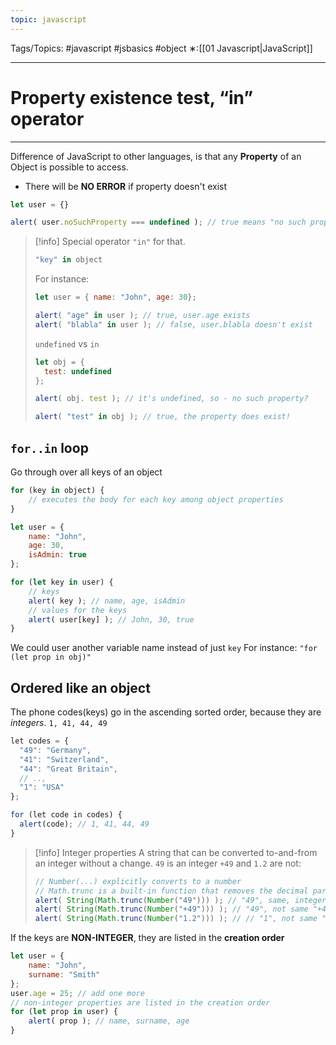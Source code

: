 ```yaml
---
topic: javascript
---
```

Tags/Topics: #javascript #jsbasics #object
∗:[[01 Javascript|JavaScript]] 

---
# Property existence test, “in” operator

--- 
Difference of JavaScript to other languages,
is that any __Property__ of an Object is possible to access.
- There will be __NO ERROR__ if property doesn't exist

```javascript
let user = {}

alert( user.noSuchProperty === undefined ); // true means "no such property"
```


>[!info] Special operator `"in"` for that.
>```javascript
>"key" in object
>```
>For instance:
>```javascript
>let user = { name: "John", age: 30};
>
>alert( "age" in user ); // true, user.age exists
>alert( "blabla" in user ); // false, user.blabla doesn't exist
>```
>
>`undefined` vs `in`
>```javascript
>let obj = {
>	test: undefined
>};
>
>alert( obj. test ); // it's undefined, so - no such property?
>
>alert( "test" in obj ); // true, the property does exist!
>```

##  `for..in` loop

Go through over all keys of an object
```javascript
for (key in object) {
	// executes the body for each key among object properties
}
```

```javascript
let user = {
	name: "John",
	age: 30,
	isAdmin: true
};

for (let key in user) {
	// keys
	alert( key ); // name, age, isAdmin
	// values for the keys
	alert( user[key] ); // John, 30, true
}
```
We could user another variable name instead of just `key`
	For instance: `"for (let prop in obj)"`


## Ordered like an object
The phone codes(keys) go in the ascending sorted order, because they are _integers_. `1, 41, 44, 49`
```javascript
let codes = {
  "49": "Germany",
  "41": "Switzerland",
  "44": "Great Britain",
  // ..,
  "1": "USA"
};

for (let code in codes) {
  alert(code); // 1, 41, 44, 49
}
```

>[!info] Integer properties
>A string that can be converted to-and-from an integer without a change.
>`49` is an integer
>`+49` and `1.2` are not:
>```javascript
>// Number(...) explicitly converts to a number
>// Math.trunc is a built-in function that removes the decimal part
>alert( String(Math.trunc(Number("49"))) ); // "49", same, integer property 
>alert( String(Math.trunc(Number("+49"))) ); // "49", not same "+49" ⇒ not integer property
>alert( String(Math.trunc(Number("1.2"))) ); // // "1", not same "1.2" ⇒ not integer property
>```

If the keys are __NON-INTEGER__, they are listed in the __creation order__
```javascript
let user = {
	name: "John",
	surname: "Smith"
};
user.age = 25; // add one more
// non-integer properties are listed in the creation order
for (let prop in user) {
	alert( prop ); // name, surname, age
}
```
